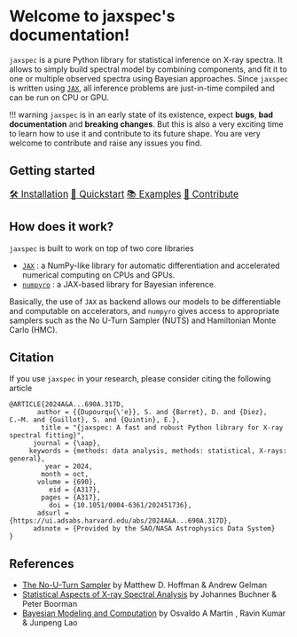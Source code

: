 # Welcome to jaxspec's documentation!

`jaxspec` is a pure Python library for statistical inference on X-ray spectra. It allows to simply build spectral model
by combining components, and fit it to one or multiple observed spectra using Bayesian approaches. Since `jaxspec` is written using
[`JAX`](https://github.com/google/jax#what-is-jax), all inference problems are just-in-time compiled and can be run on CPU or GPU.


!!! warning
    `jaxspec` is in an early state of its existence, expect **bugs**, **bad documentation** and **breaking changes**. But this is also
    a very exciting time to learn how to use it and contribute to its future shape. You are very welcome to contribute and raise any issues you find.

## Getting started

<div class="grid">

  <a href="frontpage/installation/" class="card" style="font-size: 1.2em;">🛠️ Installation</a>
  <a href="examples/fitting_example/" class="card" style="font-size: 1.2em;">🚀 Quickstart</a>
  <a href="examples/" class="card" style="font-size: 1.2em;">📚 Examples</a>
  <a href="contribute/" class="card" style="font-size: 1.2em;">🤝 Contribute</a>

</div>

## How does it work?

`jaxspec` is built to work on top of two core libraries

* [`JAX`](https://github.com/google/jax#what-is-jax) : a
  NumPy-like library for automatic differentiation and accelerated
  numerical computing on CPUs and GPUs.
* [`numpyro`](https://github.com/pyro-ppl/numpyro#what-is-numpyro) : a JAX-based library for Bayesian inference.


Basically, the use of `JAX` as backend allows our models to be differentiable and computable on accelerators, and `numpyro`
gives access to appropriate samplers such as the No U-Turn Sampler (NUTS) and Hamiltonian Monte Carlo (HMC).

## Citation 

If you use `jaxspec` in your research, please consider citing the following article

```
@ARTICLE{2024A&A...690A.317D,
       author = {{Dupourqu{\'e}}, S. and {Barret}, D. and {Diez}, C.~M. and {Guillot}, S. and {Quintin}, E.},
        title = "{jaxspec: A fast and robust Python library for X-ray spectral fitting}",
      journal = {\aap},
     keywords = {methods: data analysis, methods: statistical, X-rays: general},
         year = 2024,
        month = oct,
       volume = {690},
          eid = {A317},
        pages = {A317},
          doi = {10.1051/0004-6361/202451736},
       adsurl = {https://ui.adsabs.harvard.edu/abs/2024A&A...690A.317D},
      adsnote = {Provided by the SAO/NASA Astrophysics Data System}
}
```

## References

* [The No-U-Turn Sampler](https://jmlr.org/papers/volume15/hoffman14a/hoffman14a.pdf) by Matthew D. Hoffman & Andrew Gelman
* [Statistical Aspects of X-ray Spectral Analysis](https://ui.adsabs.harvard.edu/abs/2023arXiv230905705B/abstract) by Johannes Buchner & Peter Boorman
* [Bayesian Modeling and Computation](https://bayesiancomputationbook.com/welcome.html) by Osvaldo A Martin , Ravin Kumar & Junpeng Lao

